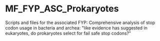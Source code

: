 # MF_FYP_ASC_Prokaryotes
Scripts and files for the associated FYP: Comprehensive analysis of stop codon usage in bacteria and archea: "like evidence has suggested in eukaryotes, do prokaryotes select for fail safe stop codons?"
